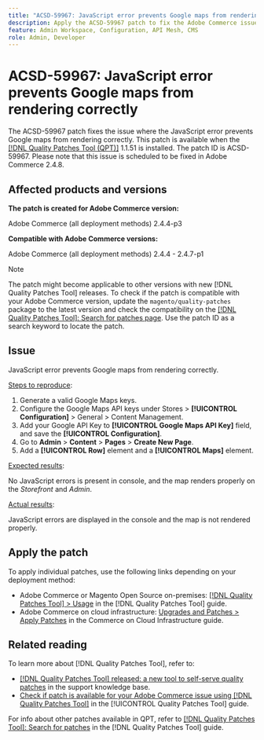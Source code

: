 ```yaml
---
title: "ACSD-59967: JavaScript error prevents Google maps from rendering correctly"
description: Apply the ACSD-59967 patch to fix the Adobe Commerce issue where the JavaScript error prevents Google maps from rendering correctly.
feature: Admin Workspace, Configuration, API Mesh, CMS
role: Admin, Developer
---
```

# ACSD-59967: JavaScript error prevents Google maps from rendering correctly

The ACSD-59967 patch fixes the issue where the JavaScript error prevents Google maps from rendering correctly. This patch is available when the [[!DNL Quality Patches Tool (QPT)]](https://experienceleague.adobe.com/en/docs/commerce-knowledge-base/kb/announcements/commerce-announcements/magento-quality-patches-released-new-tool-to-self-serve-quality-patches) 1.1.51 is installed. The patch ID is ACSD-59967. Please note that this issue is scheduled to be fixed in Adobe Commerce 2.4.8.

## Affected products and versions

**The patch is created for Adobe Commerce version:**

Adobe Commerce (all deployment methods) 2.4.4-p3

**Compatible with Adobe Commerce versions:**

Adobe Commerce (all deployment methods) 2.4.4 - 2.4.7-p1

>[!NOTE]
>
>The patch might become applicable to other versions with new [!DNL Quality Patches Tool] releases. To check if the patch is compatible with your Adobe Commerce version, update the `magento/quality-patches` package to the latest version and check the compatibility on the [[!DNL Quality Patches Tool]: Search for patches page](https://experienceleague.adobe.com/tools/commerce-quality-patches/index.html). Use the patch ID as a search keyword to locate the patch.

## Issue

JavaScript error prevents Google maps from rendering correctly.

<u>Steps to reproduce</u>:

1. Generate a valid Google Maps keys.
1. Configure the Google Maps API keys under Stores > **[!UICONTROL Configuration]** > General > Content Management.
1. Add your Google API Key to **[!UICONTROL Google Maps API Key]** field, and save the **[!UICONTROL Configuration]**.
1. Go to **Admin** > **Content** > **Pages** > **Create New Page**.
1. Add a **[!UICONTROL Row]** element and a **[!UICONTROL Maps]** element.

<u>Expected results</u>:

No JavaScript errors is present in console, and the map renders properly on the *Storefront* and *Admin*.

<u>Actual results</u>:

JavaScript errors are displayed in the console and the map is not rendered properly.

## Apply the patch

To apply individual patches, use the following links depending on your deployment method:

* Adobe Commerce or Magento Open Source on-premises: [[!DNL Quality Patches Tool] > Usage](/help/tools/quality-patches-tool/usage.md) in the [!DNL Quality Patches Tool] guide.
* Adobe Commerce on cloud infrastructure: [Upgrades and Patches > Apply Patches](https://experienceleague.adobe.com/docs/commerce-cloud-service/user-guide/develop/upgrade/apply-patches.html) in the Commerce on Cloud Infrastructure guide.

## Related reading

To learn more about [!DNL Quality Patches Tool], refer to:

* [[!DNL Quality Patches Tool] released: a new tool to self-serve quality patches](https://experienceleague.adobe.com/en/docs/commerce-knowledge-base/kb/announcements/commerce-announcements/magento-quality-patches-released-new-tool-to-self-serve-quality-patches) in the support knowledge base.
* [Check if patch is available for your Adobe Commerce issue using [!DNL Quality Patches Tool]](/help/tools/quality-patches-tool/patches-available-in-qpt/check-patch-for-magento-issue-with-magento-quality-patches.md) in the [!UICONTROL Quality Patches Tool] guide.


For info about other patches available in QPT, refer to [[!DNL Quality Patches Tool]: Search for patches](https://experienceleague.adobe.com/tools/commerce-quality-patches/index.html) in the [!DNL Quality Patches Tool] guide.
